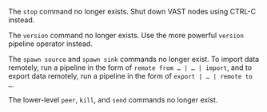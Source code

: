 The `stop` command no longer exists. Shut down VAST nodes using CTRL-C instead.

The `version` command no longer exists. Use the more powerful `version` pipeline
operator instead.

The `spawn source` and `spawn sink` commands no longer exist. To import data
remotely, run a pipeline in the form of `remote from … | … | import`, and to
export data remotely, run a pipeline in the form of `export | … | remote to …`.

The lower-level `peer`, `kill`, and `send` commands no longer exist.
